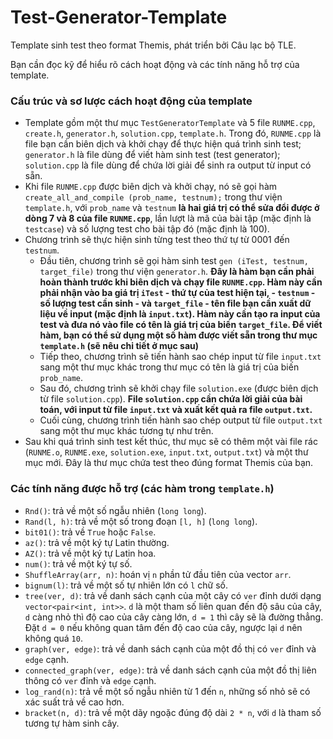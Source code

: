 # Test-Generator-Template

Template sinh test theo format Themis, phát triển bởi Câu lạc bộ TLE.

Bạn cần đọc kỹ để hiểu rõ cách hoạt động và các tính năng hỗ trợ của template.

### Cấu trúc và sơ lược cách hoạt động của template
- Template gồm một thư mục `TestGeneratorTemplate` và 5 file `RUNME.cpp`, `create.h`, `generator.h`, `solution.cpp`, `template.h`. Trong đó, `RUNME.cpp` là file bạn cần biên dịch và khởi chạy để thực hiện quá trình sinh test; `generator.h` là file dùng để viết hàm sinh test (test generator); `solution.cpp` là file dùng để chứa lời giải để sinh ra output từ input có sẵn.
- Khi file `RUNME.cpp` được biên dịch và khởi chạy, nó sẽ gọi hàm `create_all_and_compile (prob_name, testnum);` trong thư viện `template.h`, với `prob_name` và `testnum` **là hai giá trị có thể sửa đổi được ở dòng 7 và 8 của file `RUNME.cpp`**, lần lượt là mã của bài tập (mặc định là `testcase`) và số lượng test cho bài tập đó (mặc định là 100).
- Chương trình sẽ thực hiện sinh từng test theo thứ tự từ 0001 đến `testnum`.
  * Đầu tiên, chương trình sẽ gọi hàm sinh test `gen (iTest, testnum, target_file)` trong thư viện `generator.h`. **Đây là hàm bạn cần phải hoàn thành trước khi biên dịch và chạy file `RUNME.cpp`. Hàm này cần phải nhận vào ba giá trị `iTest` - thứ tự của test hiện tại, - `testnum` - số lượng test cần sinh - và `target_file` - tên file bạn cần xuất dữ liệu về input (mặc định là `input.txt`). Hàm này cần tạo ra input của test và đưa nó vào file có tên là giá trị của biến `target_file`. Để viết hàm, bạn có thể sử dụng một số hàm được viết sẵn trong thư mục `template.h` (sẽ nêu chi tiết ở mục sau)**
  * Tiếp theo, chương trình sẽ tiến hành sao chép input từ file `input.txt` sang một thư mục khác trong thư mục có tên là giá trị của biến `prob_name`.
  * Sau đó, chương trình sẽ khởi chạy file `solution.exe` (được biên dịch từ file `solution.cpp`). **File `solution.cpp` cần chứa lời giải của bài toán, với input từ file `input.txt` và xuất kết quả ra file `output.txt`.**
  * Cuối cùng, chương trình tiến hành sao chép output từ file `output.txt` sang một thư mục khác tương tự như trên.
- Sau khi quá trình sinh test kết thúc, thư mục sẽ có thêm một vài file rác (`RUNME.o`, `RUNME.exe`, `solution.exe`, `input.txt`, `output.txt`) và một thư mục mới. Đây là thư mục chứa test theo đúng format Themis của bạn.

### Các tính năng được hỗ trợ (các hàm trong `template.h`)
- `Rnd()`: trả về một số ngẫu nhiên (`long long`).
- `Rand(l, h)`: trả về một số trong đoạn `[l, h]` (`long long`).
- `bit01()`: trả về `True` hoặc `False`.
- `az()`: trả về một ký tự Latin thường.
- `AZ()`: trả về một ký tự Latin hoa.
- `num()`: trả về một ký tự số.
- `ShuffleArray(arr, n)`: hoán vị `n` phần tử đầu tiên của vector `arr`.
- `bignum(l)`: trả về một số tự nhiên lớn có `l` chữ số.
- `tree(ver, d)`: trả về danh sách cạnh của một cây có `ver` đỉnh dưới dạng `vector<pair<int, int>>`. `d` là một tham số liên quan đến độ sâu của cây, `d` càng nhỏ thì độ cao của cây càng lớn, `d = 1` thì cây sẽ là đường thẳng. Đặt `d = 0` nếu không quan tâm đến độ cao của cây, ngược lại `d` nên không quá `10`.
- `graph(ver, edge)`: trả về danh sách cạnh của một đồ thị có `ver` đỉnh và `edge` cạnh.
- `connected_graph(ver, edge)`: trả về danh sách cạnh của một đồ thị liên thông có `ver` đỉnh và `edge` cạnh.
- `log_rand(n)`: trả về một số ngẫu nhiên từ 1 đến `n`, những số nhỏ sẽ có xác suất trả về cao hơn.
- `bracket(n, d)`: trả về một dãy ngoặc đúng độ dài `2 * n`, với `d` là tham số tương tự hàm sinh cây.
